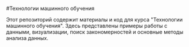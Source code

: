 #Технологии машинного обучения

Этот репозиторий содержит материалы и код для курса "Технологии машинного обучения". Здесь представлены примеры работы с данными, визуализации, поиск закономерностей и основные методы анализа данных.
